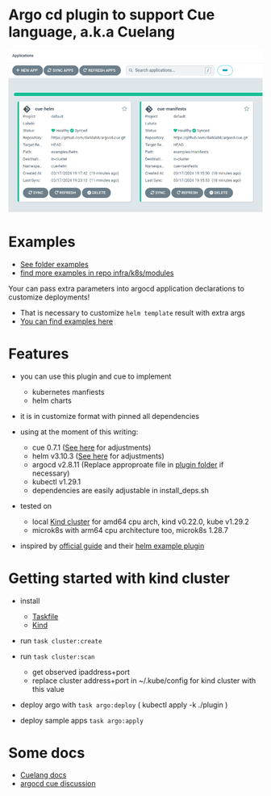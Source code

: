 # Argo cd plugin to support Cue language, a.k.a Cuelang

![example](docs/example.png)

# Examples

- [See folder examples](examples)
- [find more examples in repo infra/k8s/modules](https://github.com/darklab8/infra/tree/master/k8s/modules)

Your can pass extra parameters into argocd application declarations to customize deployments!
- That is necessary to customize `helm template` result with extra args
- [You can find examples here](https://github.com/darklab8/infra/tree/master/k8s/production)

# Features

- you can use this plugin and cue to implement
    - kubernetes manfiests
    - helm charts

- it is in customize format with pinned all dependencies
- using at the moment of this writing:
    - cue 0.7.1 ([See here](plugin/install_deps.sh) for adjustments)
    - helm v3.10.3 ([See here](plugin/install_deps.sh) for adjustments)
    - argocd v2.8.11 (Replace approproate file in [plugin folder](plugin) if necessary)
    - kubectl v1.29.1
    - dependencies are easily adjustable in install_deps.sh
- tested on
  - local [Kind cluster](https://kind.sigs.k8s.io/) for amd64 cpu arch, kind v0.22.0, kube v1.29.2
  - microk8s with arm64 cpu architecture too, microk8s 1.28.7
- inspired by [official guide](https://argo-cd.readthedocs.io/en/stable/operator-manual/config-management-plugins/) and their [helm example plugin](https://github.com/argoproj/argo-cd/tree/master/examples/plugins/helm)

# Getting started with kind cluster

- install
    - [Taskfile](https://taskfile.dev/installation/)
    - [Kind](https://kind.sigs.k8s.io/docs/user/quick-start/)

- run `task cluster:create`
- run `task cluster:scan`
    - get observed ipaddress+port
    - replace cluster address+port in ~/.kube/config for kind cluster with this value

- deploy argo with `task argo:deploy` ( kubectl apply -k ./plugin )
- deploy sample apps `task argo:apply`

# Some docs

- [Cuelang docs](https://cuelang.org/)
- [argocd cue discussion](https://github.com/argoproj/argo-cd/discussions/14472#discussioncomment-8795723)